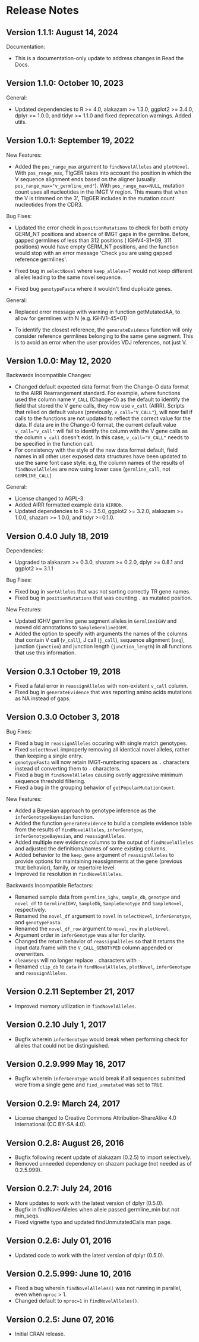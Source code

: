 # Release Notes

Version 1.1.1: August 14, 2024
-------------------------------------------------------------------------------

Documentation:

+ This is a documentation-only update to address changes in Read the Docs.

Version 1.1.0:  October 10, 2023
-------------------------------------------------------------------------------

General:

+ Updated dependencies to R >= 4.0, alakazam >= 1.3.0, ggplot2 >= 3.4.0, 
  dplyr >= 1.0.0, and tidyr >= 1.1.0 and fixed deprecation warnings. Added
  utils.


Version 1.0.1:  September 19, 2022
-------------------------------------------------------------------------------

New Features:

+ Added the `pos_range_max` argument to `findNovelAlleles` and `plotNovel`. With
  `pos_range_max`, TIgGER takes into account the position in which the V sequence
   alignment ends based on the aligner (usually `pos_range_max="v_germline_end"`). 
   With `pos_range_max=NULL`, mutation count uses all nucleotides in the IMGT V 
   region. This means that when the V is trimmed on the 3', TIgGER includes in 
   the mutation count nucleotides from the CDR3.

Bug Fixes:

+ Updated the error check in `positionMutations` to check for both empty GERM_NT 
  positions and absence of IMGT gaps in the germline. Before, gapped germlines 
  of less than 312 positions ( IGHV4-31*09, 311 positions) would have empty 
  GERM_NT positions, and the function would stop with an error message
  'Check you are using gapped reference germlines'.
  
+ Fixed bug in `selectNovel` where `keep_alleles=T` would not keep different alleles 
  leading to the same novel sequence.
 
+ Fixed bug `genotypeFasta` where it wouldn't find duplicate genes.
  
General:

+ Replaced error message with warning in function getMutatedAA, to allow for
  germlines with N (e.g. IGHV1-45*01)
  
+ To identify the closest reference, the `generateEvidence` function will only
  consider reference germlines belonging to the same gene segment. This is to
  avoid an error when the user provides VDJ references, not just V.

Version 1.0.0:  May 12, 2020
-------------------------------------------------------------------------------

Backwards Incompatible Changes:

+ Changed default expected data format from the Change-O data format to the
  AIRR Rearrangement standard. For example, where functions used the column 
  name `V_CALL` (Change-O) as the default to identify the field that stored 
  the V gene calls, they now use `v_call` (AIRR). Scripts that relied on 
  default values (previously, `v_call="V_CALL"`), will now fail if calls to the 
  functions are not updated to reflect the correct value for the data. If data 
  are in the Change-O format, the current default value `v_call="v_call"` will 
  fail to identify the column with the V gene calls as the column `v_call` 
  doesn't exist. In this case, `v_call="V_CALL"` needs to be specified in 
  the function call.
+ For consistency with the style of the new data format default, field names in
  all other user exposed data structures have been updated to use the same font 
  case style. e.g, the column names of the results of `findNovelAlleles` are now 
  using lower case (`germline_call`, not `GERMLINE_CALL`)

General:

+ License changed to AGPL-3.
+ Added AIRR formatted example data `AIRRDb`.
+ Updated dependencies to R >= 3.5.0, ggplot2 >= 3.2.0, alakazam >= 1.0.0,
  shazam >= 1.0.0, and tidyr >=0.1.0.


Version 0.4.0 July 18, 2019
-------------------------------------------------------------------------------

Dependencies:

+ Upgraded to alakazam >= 0.3.0, shazam >= 0.2.0, dplyr >= 0.8.1 and ggplot2 >= 3.1.1

Bug Fixes:

+ Fixed bug in `sortAlleles` that was not sorting correctly TR gene names.
+ Fixed bug in `positionMutations` that was counting `.` as mutated position.

New Features:

+ Updated IGHV germline gene segment alleles in `GermlineIGHV` and moved
  old annotations to `SampleGermlineIGHV`.
+ Added the option to specify with arguments the names of the columns that
  contain V call (`v_call`), J call (`j_call`), sequence alignment (`seq`),
  junction (`junction`) and junction length (`junction_length`) in all functions
  that use this information.


Version 0.3.1 October 19, 2018
-------------------------------------------------------------------------------

+ Fixed a fatal error in `reassignAlleles` with non-existent `v_call` column.
+ Fixed bug in `generateEvidence` that was reporting amino acids mutations as 
  NA instead of gaps.
  
  
Version 0.3.0 October 3, 2018
-------------------------------------------------------------------------------

Bug Fixes:

+ Fixed a bug in `reassignAlleles` occuring with single match genotypes.
+ Fixed `selectNovel` improperly removing all identical novel alleles, rather 
  than keeping a single entry.
+ `genotypeFasta` will now retain IMGT-numbering spacers as `.` characters
  instead of converting them to `-` characters.
+ Fixed a bug in `findNovelAlleles` causing overly aggressive minimum sequence 
  threshold filtering.
+ Fixed a bug in the grouping behavior of `getPopularMutationCount`.
  
New Features:

+ Added a Bayesian approach to genotype inference as the 
  `inferGenotypeBayesian` function.
+ Added the function `generateEvidence` to build a complete evidence table
  from the results of `findNovelAlleles`, `inferGenotype`, 
  `inferGenotypeBayesian`, and `reassignAlleles`.
+ Added multiple new evidence columns to the output of `findNovelAlleles`
  and adjusted the definitions/names of some existing columns.
+ Added behavior to the `keep_gene` argument of `reassignAlleles` to provide
  options for maintaining reassignments at the gene (previous `TRUE` behavior), 
  family, or repertoire level.
+ Improved tie resolution in `findNovelAlleles`.
  
Backwards Incompatible Refactors:

+ Renamed sample data from `germline_ighv`, `sample_db`, `genotype` and 
  `novel_df` to `GermlineIGHV`, `SampleDb`, `SampleGenotype` and `SampleNovel`,
  respectively.
+ Renamed the `novel_df` argument to `novel` in `selectNovel`, `inferGenotype`,
  and `genotypeFasta`.
+ Renamed the `novel_df_row` argument to `novel_row` in `plotNovel`.
+ Argument order in `inferGenotype` was alter for clarity.
+ Changed the return behavior of `reassignAlleles` so that it returns the 
  input data.frame with the `V_CALL_GENOTYPED` column appended or overwritten.
+ `cleanSeqs` will no longer replace `.` characters with `-`.
+ Renamed `clip_db` to `data` in `findNovelAlleles`, `plotNovel`, 
  `inferGenotype` and `reassignAlleles`.


Version 0.2.11 September 21, 2017
-------------------------------------------------------------------------------

+ Improved memory utilization in `findNovelAlleles`.

  
Version 0.2.10 July 1, 2017
-------------------------------------------------------------------------------

+ Bugfix wherein `inferGenotype` would break when performing check for alleles
  that could not be distinguished.


Version 0.2.9.999 May 16, 2017
-------------------------------------------------------------------------------

+ Bugfix wherein `inferGenotype` would break if all sequences submitted were
  from a single gene and `find_unmutated` was set to `TRUE`.


Version 0.2.9: March 24, 2017
-------------------------------------------------------------------------------

+ License changed to Creative Commons Attribution-ShareAlike 4.0 International
(CC BY-SA 4.0).


Version 0.2.8: August 26, 2016
-------------------------------------------------------------------------------

+ Bugfix following recent update of alakazam (0.2.5) to import selectively.
+ Removed unneeded dependency on shazam package (not needed as of 0.2.5.999).


Version 0.2.7:  July 24, 2016
-------------------------------------------------------------------------------

+ More updates to work with the latest version of dplyr (0.5.0).
+ Bugfix in findNovelAlleles when allele passed germline_min but not min_seqs.
+ Fixed vignette typo and updated findUnmutatedCalls man page.


Version 0.2.6:  July 01, 2016
-------------------------------------------------------------------------------

+ Updated code to work with the latest version of dplyr (0.5.0).


Version 0.2.5.999:  June 10, 2016
-------------------------------------------------------------------------------

+ Fixed a bug wherein `findNovelAlleles()` was not running in parallel, even 
  when `nproc` > 1.
+ Changed default to `nproc=1` in `findNovelAlleles()`.

Version 0.2.5:  June 07, 2016
-------------------------------------------------------------------------------

+ Initial CRAN release.
